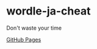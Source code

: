 # wordle-ja-cheat
Don't waste your time

[GitHub Pages](https://kjranyone.github.io/wordle-ja-cheat/)